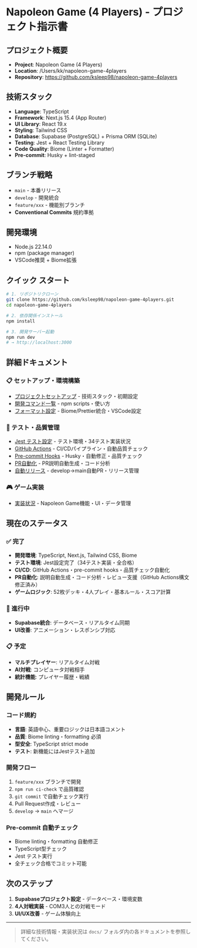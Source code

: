 # Napoleon Game (4 Players) - プロジェクト指示書

## プロジェクト概要

- **Project**: Napoleon Game (4 Players)
- **Location**: /Users/kk/napoleon-game-4players
- **Repository**: https://github.com/ksleep98/napoleon-game-4players

## 技術スタック

- **Language**: TypeScript
- **Framework**: Next.js 15.4 (App Router)
- **UI Library**: React 19.x
- **Styling**: Tailwind CSS
- **Database**: Supabase (PostgreSQL) + Prisma ORM (SQLite)
- **Testing**: Jest + React Testing Library
- **Code Quality**: Biome (Linter + Formatter)
- **Pre-commit**: Husky + lint-staged

## ブランチ戦略

- `main` - 本番リリース
- `develop` - 開発統合
- `feature/xxx` - 機能別ブランチ
- **Conventional Commits** 規約準拠

## 開発環境

- Node.js 22.14.0
- npm (package manager)
- VSCode推奨 + Biome拡張

## クイック スタート

```bash
# 1. リポジトリクローン
git clone https://github.com/ksleep98/napoleon-game-4players.git
cd napoleon-game-4players

# 2. 依存関係インストール
npm install

# 3. 開発サーバー起動
npm run dev
# → http://localhost:3000
```

## 詳細ドキュメント

### 📋 セットアップ・環境構築

- [プロジェクトセットアップ](./docs/setup/PROJECT_SETUP.md) - 技術スタック・初期設定
- [開発コマンド一覧](./docs/development/COMMANDS.md) - npm scripts・使い方
- [フォーマット設定](./docs/development/FORMATTING_SETUP.md) - Biome/Prettier統合・VSCode設定

### 🧪 テスト・品質管理

- [Jest テスト設定](./docs/testing/JEST_SETUP.md) - テスト環境・34テスト実装状況
- [GitHub Actions](./docs/ci-cd/GITHUB_ACTIONS.md) - CI/CDパイプライン・自動品質チェック
- [Pre-commit Hooks](./docs/ci-cd/PRE_COMMIT_HOOKS.md) - Husky・自動修正・品質チェック
- [PR自動化](./docs/ci-cd/PR_AUTOMATION.md) - PR説明自動生成・コード分析
- [自動リリース](./docs/ci-cd/AUTO_RELEASE.md) - develop→main自動PR・リリース管理

### 🎮 ゲーム実装

- [実装状況](./docs/game-logic/IMPLEMENTATION_STATUS.md) - Napoleon Game機能・UI・データ管理

## 現在のステータス

### ✅ 完了

- **開発環境**: TypeScript, Next.js, Tailwind CSS, Biome
- **テスト環境**: Jest設定完了（34テスト実装・全合格）
- **CI/CD**: GitHub Actions・pre-commit hooks・品質チェック自動化
- **PR自動化**: 説明自動生成・コード分析・レビュー支援（GitHub Actions構文修正済み）
- **ゲームロジック**: 52枚デッキ・4人プレイ・基本ルール・スコア計算

### 🚧 進行中

- **Supabase統合**: データベース・リアルタイム同期
- **UI改善**: アニメーション・レスポンシブ対応

### 📋 予定

- **マルチプレイヤー**: リアルタイム対戦
- **AI対戦**: コンピュータ対戦相手
- **統計機能**: プレイヤー履歴・戦績

## 開発ルール

### コード規約

- **言語**: 英語中心、重要ロジックは日本語コメント
- **品質**: Biome linting・formatting 必須
- **型安全**: TypeScript strict mode
- **テスト**: 新機能にはJestテスト追加

### 開発フロー

1. `feature/xxx` ブランチで開発
2. `npm run ci-check` で品質確認
3. `git commit` で自動チェック実行
4. Pull Request作成・レビュー
5. `develop` → `main` へマージ

### Pre-commit 自動チェック

- Biome linting・formatting 自動修正
- TypeScript型チェック
- Jest テスト実行
- 全チェック合格でコミット可能

## 次のステップ

1. **Supabaseプロジェクト設定** - データベース・環境変数
2. **4人対戦実装** - COM3人との対戦モード
3. **UI/UX改善** - ゲーム体験向上

---

> 詳細な技術情報・実装状況は `docs/` フォルダ内の各ドキュメントを参照してください。
